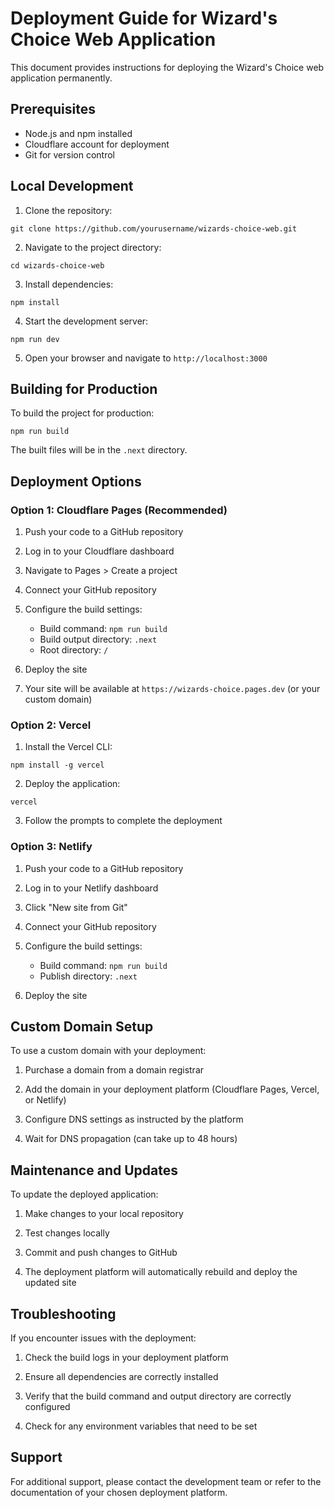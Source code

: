 # Deployment Guide for Wizard's Choice Web Application

This document provides instructions for deploying the Wizard's Choice web application permanently.

## Prerequisites

- Node.js and npm installed
- Cloudflare account for deployment
- Git for version control

## Local Development

1. Clone the repository:
```
git clone https://github.com/yourusername/wizards-choice-web.git
```

2. Navigate to the project directory:
```
cd wizards-choice-web
```

3. Install dependencies:
```
npm install
```

4. Start the development server:
```
npm run dev
```

5. Open your browser and navigate to `http://localhost:3000`

## Building for Production

To build the project for production:

```
npm run build
```

The built files will be in the `.next` directory.

## Deployment Options

### Option 1: Cloudflare Pages (Recommended)

1. Push your code to a GitHub repository

2. Log in to your Cloudflare dashboard

3. Navigate to Pages > Create a project

4. Connect your GitHub repository

5. Configure the build settings:
   - Build command: `npm run build`
   - Build output directory: `.next`
   - Root directory: `/`

6. Deploy the site

7. Your site will be available at `https://wizards-choice.pages.dev` (or your custom domain)

### Option 2: Vercel

1. Install the Vercel CLI:
```
npm install -g vercel
```

2. Deploy the application:
```
vercel
```

3. Follow the prompts to complete the deployment

### Option 3: Netlify

1. Push your code to a GitHub repository

2. Log in to your Netlify dashboard

3. Click "New site from Git"

4. Connect your GitHub repository

5. Configure the build settings:
   - Build command: `npm run build`
   - Publish directory: `.next`

6. Deploy the site

## Custom Domain Setup

To use a custom domain with your deployment:

1. Purchase a domain from a domain registrar

2. Add the domain in your deployment platform (Cloudflare Pages, Vercel, or Netlify)

3. Configure DNS settings as instructed by the platform

4. Wait for DNS propagation (can take up to 48 hours)

## Maintenance and Updates

To update the deployed application:

1. Make changes to your local repository

2. Test changes locally

3. Commit and push changes to GitHub

4. The deployment platform will automatically rebuild and deploy the updated site

## Troubleshooting

If you encounter issues with the deployment:

1. Check the build logs in your deployment platform

2. Ensure all dependencies are correctly installed

3. Verify that the build command and output directory are correctly configured

4. Check for any environment variables that need to be set

## Support

For additional support, please contact the development team or refer to the documentation of your chosen deployment platform.
